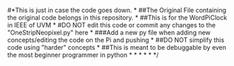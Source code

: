 #*This is just in case the code goes down.
*
##The Original File containing the original code belongs in this repository.
*
##This is for the WordPiClock in IEEE of UVM 
*
#DO NOT edit this code or commit any changes to the "OneStripNeopixel.py" here
*
###Add a new py file when adding new concepts/editing the code on the Pi and pushing
*
##DO NOT simplify this code using "harder" concepts
*
##This is meant to be debuggable by even the most beginner programmer in python
*
*
*
*
*
*/
